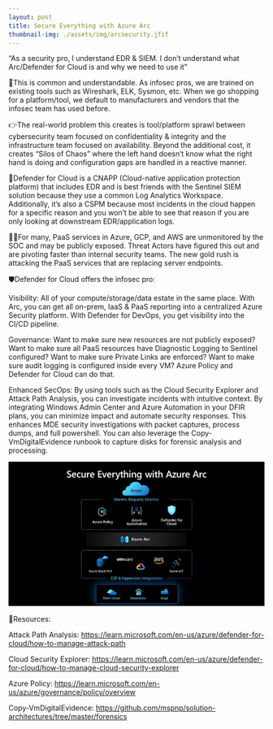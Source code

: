 ```yaml
---
layout: post
title: Secure Everything with Azure Arc
thumbnail-img: ./assets/img/arcsecurity.jfif
---
```

“As a security pro, I understand EDR & SIEM. I don’t understand what Arc/Defender for Cloud is and why we need to use it”

🤙This is common and understandable. As infosec pros, we are trained on existing tools such as Wireshark, ELK, Sysmon, etc. When we go shopping for a platform/tool, we default to manufacturers and vendors that the infosec team has used before.

👉The real-world problem this creates is tool/platform sprawl between cybersecurity team focused on confidentiality & integrity and the infrastructure team focused on availability. Beyond the additional cost, it creates “Silos of Chaos” where the left hand doesn’t know what the right hand is doing and configuration gaps are handled in a reactive manner.

🦾Defender for Cloud is a CNAPP (Cloud-native application protection platform) that includes EDR and is best friends with the Sentinel SIEM solution because they use a common Log Analytics Workspace. Additionally, it’s also a CSPM because most incidents in the cloud happen for a specific reason and you won’t be able to see that reason if you are only looking at downstream EDR/application logs.

🥷🏻For many, PaaS services in Azure, GCP, and AWS are unmonitored by the SOC and may be publicly exposed. Threat Actors have figured this out and are pivoting faster than internal security teams. The new gold rush is attacking the PaaS services that are replacing server endpoints.

🛡️Defender for Cloud offers the infosec pro:

Visibility: All of your compute/storage/data estate in the same place. With Arc, you can get all on-prem, IaaS & PaaS reporting into a centralized Azure Security platform. With Defender for DevOps, you get visibility into the CI/CD pipeline.

Governance: Want to make sure new resources are not publicly exposed? Want to make sure all PaaS resources have Diagnostic Logging to Sentinel configured? Want to make sure Private Links are enforced? Want to make sure audit logging is configured inside every VM? Azure Policy and Defender for Cloud can do that.

Enhanced SecOps: By using tools such as the Cloud Security Explorer and Attack Path Analysis, you can investigate incidents with intuitive context. By integrating Windows Admin Center and Azure Automation in your DFIR plans, you can minimize impact and automate security responses. This enhances MDE security investigations with packet captures, process dumps, and full powershell. You can also leverage the Copy-VmDigitalEvidence runbook to capture disks for forensic analysis and processing.

![Image](/assets/img/arcsecurity.jfif)

🎒Resources:

Attack Path Analysis: https://learn.microsoft.com/en-us/azure/defender-for-cloud/how-to-manage-attack-path

Cloud Security Explorer: https://learn.microsoft.com/en-us/azure/defender-for-cloud/how-to-manage-cloud-security-explorer

Azure Policy: https://learn.microsoft.com/en-us/azure/governance/policy/overview

Copy-VmDigitalEvidence: https://github.com/mspnp/solution-architectures/tree/master/forensics